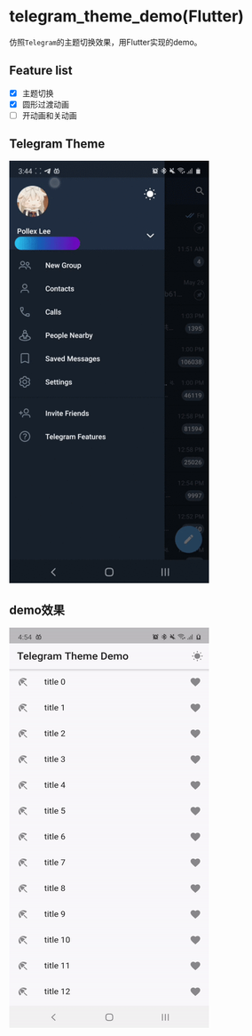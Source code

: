 # telegram_theme_demo(Flutter)

仿照`Telegram`的主题切换效果，用Flutter实现的demo。

## Feature list

- [x] 主题切换
- [x] 圆形过渡动画
- [ ] 开动画和关动画

## Telegram Theme

![示例图片](https://github.com/PollexLee/telegram_theme_demo/blob/master/image/tvt8c-0tgtj.gif?raw=true")

## demo效果

![示例图片](https://github.com/PollexLee/telegram_theme_demo/blob/master/image/p34z0-9128g.gif?raw=true")